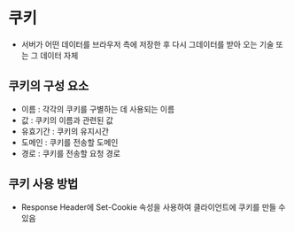 # 쿠키
  - 서버가 어떤 데이터를 브라우저 측에 저장한 후 다시 그데이터를 받아 오는 기술 또는 그 데이터 자체

## 쿠키의 구성 요소
  - 이름 : 각각의 쿠키를 구별하는 데 사용되는 이름
  - 값 : 쿠키의 이름과 관련된 값
  - 유효기간 : 쿠키의 유지시간
  - 도메인 : 쿠키를 전송할 도메인
  - 경로 : 쿠키를 전송할 요청 경로

## 쿠키 사용 방법
  - Response Header에 Set-Cookie 속성을 사용하여 클라이언트에 쿠키를 만들 수 있음
